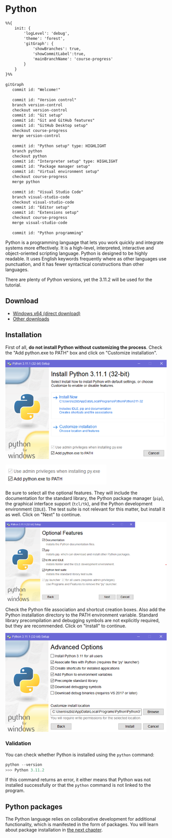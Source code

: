 # Python

```mermaid
%%{
    init: {
        'logLevel': 'debug',
        'theme': 'forest',
        'gitGraph': {
            'showBranches': true,
            'showCommitLabel':true,
            'mainBranchName': 'course-progress'
        }
    }
}%%

gitGraph
   commit id: "Welcome!"

   commit id: "Version control"
   branch version-control
   checkout version-control
   commit id: "Git setup"
   commit id: "Git and GitHub features"
   commit id: "GitHub Desktop setup"
   checkout course-progress
   merge version-control

   commit id: "Python setup" type: HIGHLIGHT
   branch python
   checkout python
   commit id: "Interpreter setup" type: HIGHLIGHT
   commit id: "Package manager setup"
   commit id: "Virtual environment setup"
   checkout course-progress
   merge python

   commit id: "Visual Studio Code"
   branch visual-studio-code
   checkout visual-studio-code
   commit id: "Editor setup"
   commit id: "Extensions setup"
   checkout course-progress
   merge visual-studio-code

   commit id: "Python programming"
```

Python is a programming language that lets you work quickly and integrate systems more effectively. It is a high-level, interpreted, interactive and object-oriented scripting language. Python is designed to be highly readable. It uses English keywords frequently where as other languages use punctuation, and it has fewer syntactical constructions than other languages.

There are plenty of Python versions, yet the 3.11.2 will be used for the tutorial.

## Download

* [Windows x64 (direct download)](https://www.python.org/ftp/python/3.11.2/python-3.11.2-amd64.exe)
* [Other downloads](https://www.python.org/downloads/release/python-3112/)

## Installation

First of all, **do not install Python without customizing the process**. Check the "Add python.exe to PATH" box and click on "Customize installation".

![1-initial-screen](../../../media/python/interpreter/installers/1-initial-screen.png)

![2-path](../../../media/python/interpreter/installers/2-path.png)

Be sure to select all the optional features. They will include the documentation for the standard library, the Python package manager (`pip`), the graphical interface support (`tcl/tk`), and the Python development environment (`IDLE`). The test suite is not relevant for this matter, but install it as well. Click on "Next" to continue.

![3-optional-features](../../../media/python/interpreter/installers/3-optional-features.png)

Check the Python file association and shortcut creation boxes. Also add the Python installation directory to the PATH environment variable. Standard library precompilation and debugging symbols are not explicitly required, but they are recommended. Click on "Install" to continue.

![4-advanced-options](../../../media/python/interpreter/installers/4-advanced-options.png)

### Validation

You can check whether Python is installed using the `python` command:

```powershell
python --version
>>> Python 3.11.2
```

If this command returns an error, it either means that Python was not installed successfully or that the `python` command is not linked to the program.

## Python packages

The Python language relies on collaborative development for additional functionality, which is manifested in the form of packages. You will learn about package installation in [the next chapter](../packages/README.md).
